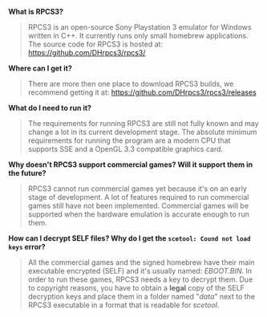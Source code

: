 **What is RPCS3?**
> RPCS3 is an open-source Sony Playstation 3 emulator for Windows written in C++. It currently runs only small homebrew applications. The source code for RPCS3 is hosted at: https://github.com/DHrpcs3/rpcs3/

**Where can I get it?**
> There are more then one place to download RPCS3 builds, we recommend getting it at: https://github.com/DHrpcs3/rpcs3/releases

**What do I need to run it?**
> The requirements for running RPCS3 are still not fully known and may change a lot in its current development stage. The absolute minimum requirements for running the program are a modern CPU that supports SSE and a OpenGL 3.3 compatible graphics card.

**Why doesn't RPCS3 support commercial games? Will it support them in the future?**
> RPCS3 cannot run commercial games yet because it's on an early stage of development. A lot of features required to run commercial games still have not been implemented. Commercial games will be supported when the hardware emulation is accurate enough to run them.

**How can I decrypt SELF files? Why do I get the `scetool: Cound not load keys` error?**
> All the commercial games and the signed homebrew have their main executable encrypted (SELF) and it's usually named: *EBOOT.BIN*. In order to run these games, RPCS3 needs a key to decrypt them. Due to copyright reasons, you have to obtain a **legal** copy of the SELF decryption keys and place them in a folder named "*data*" next to the RPCS3 executable in a format that is readable for *scetool*.